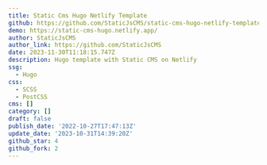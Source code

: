 ```yaml
---
title: Static Cms Hugo Netlify Template
github: https://github.com/StaticJsCMS/static-cms-hugo-netlify-template
demo: https://static-cms-hugo.netlify.app/
author: StaticJsCMS
author_link: https://github.com/StaticJsCMS
date: 2023-11-30T11:18:15.747Z
description: Hugo template with Static CMS on Netlify
ssg:
  - Hugo
css:
  - SCSS
  - PostCSS
cms: []
category: []
draft: false
publish_date: '2022-10-27T17:47:13Z'
update_date: '2023-10-31T14:39:20Z'
github_star: 4
github_fork: 2
---
```

